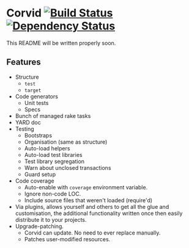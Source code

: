 # Corvid [![Build Status](https://secure.travis-ci.org/japgolly/corvid.png?branch=master)](http://travis-ci.org/japgolly/corvid) [![Dependency Status](https://gemnasium.com/japgolly/corvid.png)](https://gemnasium.com/japgolly/corvid)

This README will be written properly soon.

Features
--------
*	Structure
	* `test`
	* `target`
*	Code generators
	* Unit tests
	* Specs
*	Bunch of managed rake tasks
*	YARD doc
*	Testing
	* Bootstraps
	* Organisation (same as structure)
	* Auto-load helpers
	* Auto-load test libraries
	* Test library segregation
	* Warn about unclosed transactions
	* Guard setup
*	Code coverage
	* Auto-enable with `coverage` environment variable.
	* Ignore non-code LOC.
	* Include source files that weren't loaded (require'd)
*   Via plugins, allows yourself and others to get all the glue and customisation, the additional functionality written
    once then easily distribute it to your projects.
*   Upgrade-patching.
    * Corvid can update. No need to ever replace manually.
    * Patches user-modified resources.
